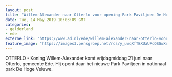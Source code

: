 ```yaml
---
layout: post
title: "Willem-Alexander naar Otterlo voor opening Park Paviljoen De Hoge Veluwe"
date: Tue, 14 May 2019 10:03:09 GMT
categories: 
- gelderland 
- ede 
externe_link: "https://www.ad.nl/ede/willem-alexander-naar-otterlo-voor-opening-park-paviljoen-de-hoge-veluwe~a305a3cd/"
feature_image: "https://images3.persgroep.net/rcs/y_uwqXfTBXUaUFcQSGwXeKt2IZY/diocontent/145598184/_fitwidth/400/?appId=21791a8992982cd8da851550a453bd7f&quality=0.7"
---
```


OTTERLO - Koning Willem-Alexander komt vrijdagmiddag 21 juni naar Otterlo, gemeente Ede. Hij opent daar het nieuwe Park Paviljoen in nationaal park De Hoge Veluwe.
